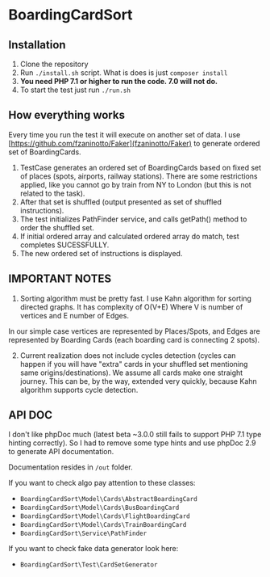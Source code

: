 # BoardingCardSort

## Installation

1. Clone the repository
2. Run `./install.sh` script. What is does is just `composer install`
3. **You need PHP 7.1 or higher to run the code. 7.0 will not do.**
4. To start the test just run `./run.sh`

## How everything works

Every time you run the test it will execute on another set of data. I use [https://github.com/fzaninotto/Faker](fzaninotto/Faker) 
to generate ordered set of BoardingCards.

1. TestCase generates an ordered set of BoardingCards based on fixed set of places (spots, airports, railway stations). 
There are some restrictions applied, like you cannot go by train from NY to London (but this is not related to the task).
2. After that set is shuffled (output presented as set of shuffled instructions).
3. The test initializes PathFinder service, and calls getPath() method to order the shuffled set.
4. If initial ordered array and calculated ordered array do match, test completes SUCESSFULLY.
5. The new ordered set of instructions is displayed.


## IMPORTANT NOTES

1. Sorting algorithm must be pretty fast. I use Kahn algorithm for sorting directed graphs.
It has complexity of O(V+E) Where V is number of vertices and E number of Edges.

In our simple case vertices are represented by Places/Spots, and Edges are represented by Boarding Cards
(each boarding card is connecting 2 spots).

2. Current realization does not include cycles detection (cycles can happen if you will have "extra"
cards in your shuffled set mentioning same origins/destinations). We assume all cards make one straight journey.
This can be, by the way, extended very quickly, because Kahn algorithm supports cycle detection.


## API DOC

I don't like phpDoc much (latest beta ~3.0.0 still fails to support PHP 7.1 type hinting correctly). So I had to remove
some type hints and use phpDoc 2.9 to generate API documentation.

Documentation resides in `/out` folder.

If you want to check algo pay attention to these classes:

- `BoardingCardSort\Model\Cards\AbstractBoardingCard`
- `BoardingCardSort\Model\Cards\BusBoardingCard`
- `BoardingCardSort\Model\Cards\FlightBoardingCard`
- `BoardingCardSort\Model\Cards\TrainBoardingCard`
- `BoardingCardSort\Service\PathFinder`

If you want to check fake data generator look here:

- `BoardingCardSort\Test\CardSetGenerator`




